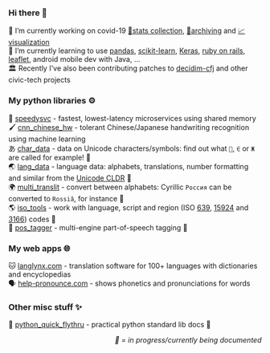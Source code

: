 ### Hi there 👋

🔭 I’m currently working on covid-19 [🔢stats collection](https://github.com/mcyph/world_subnational_covid_crawler), [💾archiving](https://github.com/mcyph/global_subnational_covid_data) and [📈visualization](https://covid-19-au.com/)<br/>
🌱 I’m currently learning to use [pandas](https://pandas.pydata.org/), [scikit-learn](https://scikit-learn.org/), [Keras](https://keras.io/), [ruby on rails](https://rubyonrails.org/), [leaflet](https://leafletjs.com/), android mobile dev with Java, ...<br/>
🏛️ Recently I've also been contributing patches to [decidim-cfj](https://github.com/codeforjapan/decidim-cfj) and other civic-tech projects

### My python libraries ⚙️
🐇 [speedysvc](https://github.com/mcyph/speedysvc) - fastest, lowest-latency microservices using shared memory<br/>
🖌️ [cnn_chinese_hw](https://github.com/mcyph/cnn_chinese_hw) - tolerant Chinese/Japanese handwriting recognition using machine learning<br/>
あ [char_data](https://github.com/mcyph/char_data) - data on Unicode characters/symbols: find out what `🤖`, `∈` or `Ж` are called for example! 🚧<br/>
🌏 [lang_data](https://github.com/mcyph/lang_data) - language data: alphabets, translations, number formatting and similar from the [Unicode CLDR](http://cldr.unicode.org/) 🚧<br/>
🌍 [multi_translit](https://github.com/mcyph/multi_translit) - convert between alphabets: Cyrillic `Россия` can be converted to `Rossiâ`, for instance 🚧<br/>
🌎 [iso_tools](https://github.com/mcyph/iso_tools) - work with language, script and region (ISO [639](https://en.wikipedia.org/wiki/ISO_639), [15924](https://en.wikipedia.org/wiki/ISO_15924) and [3166](https://en.wikipedia.org/wiki/ISO_3166)) codes 🚧<br/>
📙 [pos_tagger](https://github.com/mcyph/pos_tagger) - multi-engine part-of-speech tagging 🚧

### My web apps 🌐

🐱 [langlynx.com](https://langlynx.com) - translation software for 100+ languages with dictionaries and encyclopedias<br/>
🗣 [help-pronounce.com](https://github.com/mcyph/help_pronounce) - shows phonetics and pronunciations for words

### Other misc stuff ✨

🐍 [python_quick_flythru](https://github.com/mcyph/python_quick_flythru) - practical python standard lib docs 🚧

<p align="right"><i>🚧 = in progress/currently being documented</i></p>

<!--
**mcyph/mcyph** is a ✨ _special_ ✨ repository because its `README.md` (this file) appears on your GitHub profile.

Here are some ideas to get you started:

- 🔭 I’m currently working on ...
- 🌱 I’m currently learning ...
- 👯 I’m looking to collaborate on ...
- 🤔 I’m looking for help with ...
- 💬 Ask me about ...
- 📫 How to reach me: ...
- 😄 Pronouns: ...
- ⚡ Fun fact: ...
-->
